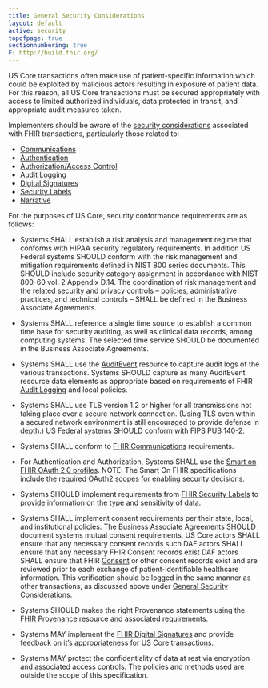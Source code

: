 ```yaml
---
title: General Security Considerations
layout: default
active: security
topofpage: true
sectionnumbering: true
F: http://build.fhir.org/
---
```


US Core transactions often make use of patient-specific information which could be exploited by malicious actors resulting in exposure of patient data. For this reason, all US Core transactions must be secured appropriately with access to limited authorized individuals, data protected in transit, and appropriate audit measures taken.

Implementers should be aware of the [security considerations] associated with FHIR transactions, particularly those related to:

-   [Communications]
-   [Authentication]
-   [Authorization/Access Control]
-   [Audit Logging]
-   [Digital Signatures]
-   [Security Labels]
-   [Narrative]

For the purposes of US Core, security conformance requirements are as follows:


- Systems SHALL establish a risk analysis and management regime that conforms with HIPAA security regulatory requirements. In addition US Federal systems SHOULD conform with the risk management and mitigation requirements defined in NIST 800 series documents. This SHOULD include security category assignment in accordance with NIST 800-60 vol. 2 Appendix D.14. The coordination of risk management and the related security and privacy controls – policies, administrative practices, and technical controls – SHALL be defined in the Business Associate Agreements.
- Systems SHALL reference a single time source to establish a common time base for security auditing, as well as clinical data records, among computing systems. The selected time service SHOULD be documented in the Business Associate Agreements.

- Systems SHALL use the [AuditEvent] resource to capture audit logs of the various transactions. Systems SHOULD capture as many AuditEvent resource data elements as appropriate based on requirements of FHIR [Audit Logging] and local policies.
-   Systems SHALL use TLS version 1.2 or higher for all transmissions not taking place over a secure network connection.
    (Using TLS even within a secured network environment is still encouraged to provide defense in depth.) US Federal systems SHOULD conform with FIPS PUB 140-2.
-   Systems SHALL conform to [FHIR Communications] requirements.
-   For Authentication and Authorization, Systems SHALL use the [Smart on FHIR OAuth 2.0 profiles](http://docs.smarthealthit.org/authorization/). NOTE: The Smart On FHIR specifications include the required OAuth2 scopes for enabling security decisions.
-   Systems SHOULD implement requirements from [FHIR Security Labels] to provide information on the type and sensitivity of data.
-   Systems SHALL implement consent requirements per their state, local, and institutional policies. The Business Associate Agreements SHOULD document systems mutual consent requirements. US Core actors SHALL ensure that any necessary consent records such DAF actors SHALL ensure that any necessary FHIR Consent records exist DAF actors SHALL ensure that FHIR [Consent] or other consent records exist and are reviewed prior to each exchange of patient-identifiable healthcare information. This verification should be logged in the same manner as other transactions, as discussed above under [General Security Considerations].
-   Systems SHOULD makes the right Provenance statements using the [FHIR Provenance] resource and associated requirements.
-   Systems MAY implement the [FHIR Digital Signatures] and provide feedback on it’s appropriateness for US Core transactions.
-   Systems MAY protect the confidentiality of data at rest via encryption and associated access controls. The policies and methods used are outside the scope of this specification.


  [FHIR Communications]: http://hl7.org/fhir/STU3/security.html#http
  [Smart On FHIR]: http://fhir-docs.smarthealthit.org/argonaut-dev/authorization/backend-services/
  [FHIR Security Labels]: http://hl7.org/fhir/STU3/security-labels.html
  [General Security Considerations]: #general-security-considerations
  [FHIR Provenance]: http://hl7.org/fhir/STU3/provenance.html
  [FHIR Digital Signatures]: http://hl7.org/fhir/STU3/security.html#digital%20signatures

  [security considerations]: http://hl7.org/fhir/STU3/security.html
  [Communications]: http://hl7.org/fhir/STU3/security.html#http
  [Authentication]: http://hl7.org/fhir/STU3/security.html#authentication
  [Authorization/Access Control]: http://hl7.org/fhir/STU3/security.html#authorization/access%20control
  [Audit Logging]: http://hl7.org/fhir/STU3/security.html#audit%20logging
  [Digital Signatures]: http://hl7.org/fhir/STU3/security.html#digital%20signatures
  [Security Labels]: http://hl7.org/fhir/STU3/security-labels.html
  [Narrative]: http://hl7.org/fhir/STU3/security.html#narrative
  [AuditEvent]: http://hl7.org/fhir/STU3/auditevent.html
  [Audit Logging]: http://hl7.org/fhir/STU3/security.html#audit
  [Consent]: http://hl7.org/fhir/STU3/consent.html

